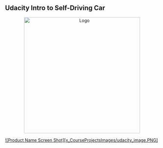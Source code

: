 
## Udacity Intro to Self-Driving Car

<div align="center">
  <a href="https://confirm.udacity.com/5VWLKPCM">
    <img src="https://www.udacity.com/blog/wp-content/uploads/2021/12/UdacityLogo-violet.svg" alt="Logo" width="380" height="380">
  </a>
  </div>
  
  [![Product Name Screen Shot][x_CourseProjectsImages/udacity_image.PNG]](https://example.com)
